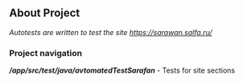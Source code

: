## **About Project**

*Autotests are written to test the site https://sarawan.salfa.ru/*

### **Project navigation**

***/app/src/test/java/avtomatedTestSarafan*** - Tests for site sections

